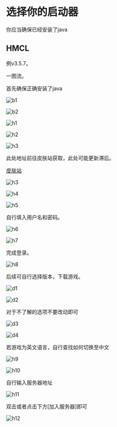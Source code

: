 # 选择你的启动器

你应当确保已经安装了java

## HMCL
例v3.5.7。

一图流。

首先确保正确安装了java

![b1](https://img2.imgtp.com/2024/05/14/P4qqn63T.png)

![b2](https://img2.imgtp.com/2024/05/14/mqdbSuKA.png)

![h1](https://img2.imgtp.com/2024/05/13/kCZ8Vc5D.png)

![h2](https://img2.imgtp.com/2024/05/13/Jq7XYGYw.png)

![h3](https://img2.imgtp.com/2024/05/13/pab6fVRU.png)

此处地址前往皮肤站获取，此处可能更新滞后。

[皮肤站](https://skin.moeworld.top)

![h3](https://img2.imgtp.com/2024/05/13/iDLMQESX.png)

![h4](https://img2.imgtp.com/2024/05/13/28JxBxTt.png)

![h5](https://img2.imgtp.com/2024/05/13/T5r2hs5x.png)

自行填入用户名和密码。

![h6](https://img2.imgtp.com/2024/05/13/eTIIEReU.png)

![h7](https://img2.imgtp.com/2024/05/13/mUCtuNJ4.png)

完成登录。

![h8](https://img2.imgtp.com/2024/05/13/TaBxAgEY.png)

后续可自行选择版本，下载游戏。

![d1](https://img2.imgtp.com/2024/05/14/jiCkgIkx.png)

![d2](https://img2.imgtp.com/2024/05/14/EvKoAEvl.png)

对于不了解的选项不要改动即可

![d3](https://img2.imgtp.com/2024/05/14/GrLja7Pk.png)

![d4](https://img2.imgtp.com/2024/05/14/WaIzyh8M.png)

若游戏为英文语言，自行查找如何切换至中文

![h9](https://img2.imgtp.com/2024/05/14/bltMHthI.png)

![h10](https://img2.imgtp.com/2024/05/14/B6OGTtFq.png)

自行输入服务器地址

![h11](https://img2.imgtp.com/2024/05/14/sjuhoSey.png)

双击或者点击下方[加入服务器]即可

![h12](https://img2.imgtp.com/2024/05/14/qjbDGKDE.png)